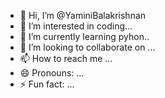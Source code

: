 - 👋 Hi, I’m @YaminiBalakrishnan
- 👀 I’m interested in coding...
- 🌱 I’m currently learning pyhon..
- 💞️ I’m looking to collaborate on ...
- 📫 How to reach me ...
- 😄 Pronouns: ...
- ⚡ Fun fact: ...

<!---
YaminiBalakrishnan/YaminiBalakrishnan is a ✨ special ✨ repository because its `README.md` (this file) appears on your GitHub profile.
You can click the Preview link to take a look at your changes.
--->
